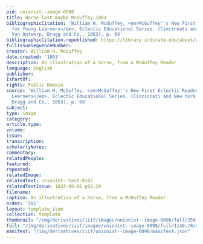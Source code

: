 ```yaml
---
pid: unionist--image-0098
title: Horse lost maybe McGuffey 1863
bibliographicCitation: 'William H. McGuffey, <em>McGuffey''s New First Eclectic Reader,
  for Young Learners</em>, Eclectic Educational Series. (Cincinnati and New York:
  Van Antwerp, Bragg and Co,, 1863), p. 69'
bibliographicCitation.republished: https://library.indstate.edu/about/units/rbsc/floyd/mcguffey.html
fullIssueSequenceNumber: 
creator: William H. McGuffey
date.created: '1863'
description: An illustration of a horse, from a McGuffey Reader
language: English
publisher: 
IsPartOf: 
rights: Public Domain
source: 'William H. McGuffey, <em>McGuffey''s New First Eclectic Reader, for Young
  Learners</em>, Eclectic Educational Series. (Cincinnati and New York: Van Antwerp,
  Bragg and Co,, 1863), p. 69'
subject: 
type: image
category: 
article.type: 
volume: 
issue: 
transcription: 
scholarlyNotes: 
commentary: 
relatedPeople: 
featured: 
repeated: 
relatedImage: 
relatedText: unionist--text-0103
relatedTextIssue: 1833-09-05 p03.29
filename: 
caption: An illustration of a horse, from a McDuffey Reader.
order: '501'
layout: template_item
collection: template
thumbnail: "/img/derivatives/iiif/images/unionist--image-0098/full/250,/0/default.jpg"
full: "/img/derivatives/iiif/images/unionist--image-0098/full/1140,/0/default.jpg"
manifest: "/img/derivatives/iiif/unionist--image-0098/manifest.json"
---
```

